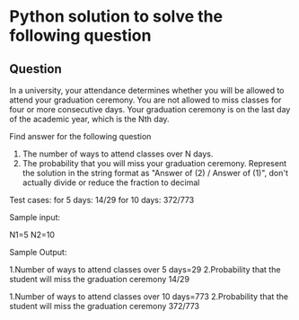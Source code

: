 # Python solution to solve the following question

## Question
In a university, your attendance determines whether you will be allowed to attend your graduation ceremony. 
You are not allowed to miss classes for four or more consecutive days. 
Your graduation ceremony is on the last day of the academic year, which is the Nth day.

Find answer for the following question

1. The number of ways to attend classes over N days.
2. The probability that you will miss your graduation ceremony.
Represent the solution in the string format as "Answer of (2) / Answer of (1)", don't actually divide or reduce the fraction to decimal

Test cases:
for 5 days: 14/29
for 10 days: 372/773


Sample input:

N1=5
N2=10

Sample Output:

1.Number of ways to attend classes over 5 days=29
2.Probability that the student will miss the graduation ceremony 14/29


1.Number of ways to attend classes over 10 days=773
2.Probability that the student will miss the graduation ceremony 372/773


